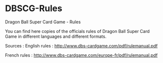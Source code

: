 # DBSCG-Rules
Dragon Ball Super Card Game - Rules

You can find here copies of the officials rules of Dragon Ball Super Card Game in different languages and different formats.

Sources :
English rules : http://www.dbs-cardgame.com/pdf/rulemanual.pdf

French rules : http://www.dbs-cardgame.com/europe-fr/pdf/rulemanual.pdf

